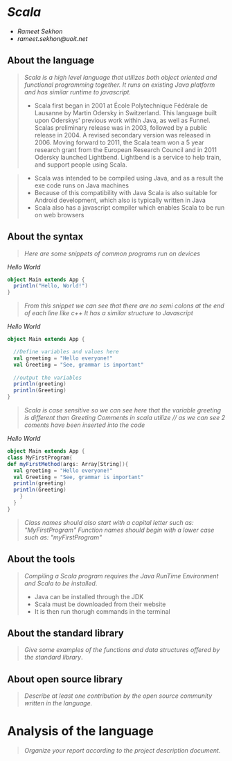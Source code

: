# _Scala_

- _Rameet Sekhon_
- _rameet.sekhon@uoit.net_

## About the language

> _Scala is a high level language that utilizes both object oriented and functional programming together. It runs on existing Java platform and has similar runtime to javascript._
>
> - Scala first began in 2001 at  École Polytechnique Fédérale de Lausanne by Martin Odersky in Switzerland. This language built upon Oderskys' previous work within Java, as well as Funnel. Scalas preliminary release was in 2003, followed by a public release in 2004. A revised secondary version was released in 2006. Moving forward to 2011, the Scala team won a 5 year research grant from the European Research Council and in 2011 Odersky launched Lightbend. Lightbend is a service to help train, and support people using Scala.

> - Scala was intended to be compiled using Java, and as a result the exe code runs on Java machines
> - Because of this compatibility with Java Scala is also suitable for Android development, which also is typically written in Java
> - Scala also has a javascript compiler which enables Scala to be run on web browsers

## About the syntax

> _Here are some snippets of common programs run on devices_

*Hello World*

```Scala
object Main extends App {
  println("Hello, World!")
}
```
> _From this snippet we can see that there are no semi colons at the end of each line like c++_
> _It has a similar structure to Javascript_

*Hello World*

```Scala
object Main extends App {

  //Define variables and values here
  val greeting = "Hello everyone!"
  val Greeting = "See, grammar is important"
  
  //output the variables
  println(greeting)
  println(Greeting)
}
```
> _Scala is case sensitive so we can see here that the variable greeting is different than Greeting_
> _Comments in scala utilize // as we can see 2 coments have been inserted into the code_

*Hello World*

```Scala
object Main extends App {
class MyFirstProgram{
def myFirstMethod(args: Array[String]){
  val greeting = "Hello everyone!"
  val Greeting = "See, grammar is important"
  println(greeting)
  println(Greeting)
    }
  }
}
```
> _Class names should also start with a capital letter such as: "MyFirstProgram"_
> _Function names should begin with a lower case such as: "myFirstProgram"_

## About the tools

> _Compiling a Scala program requires the Java RunTime Environment and Scala to be installed_.
> - Java can be installed through the JDK
> - Scala must be downloaded from their website
> - It is then run thorugh commands in the terminal

## About the standard library

> _Give some examples of the functions and data structures
> offered by the standard library_.

## About open source library

> _Describe at least one contribution by the open source
community written in the language._

# Analysis of the language

> _Organize your report according to the project description
document_.


